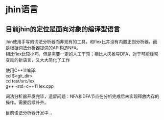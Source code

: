 # jhin语言  
## 目前jhin的定位是面向对象的编译型语言  
  
jhin使用手写的词法分析器而非现有的工具，和flex比并没有内置正则分析器，而是根据词法分析器提供的API构造NFA。  
相比flex比较小巧，但是需要一定的人工干预；相比人肉推导DFA，对于可能经常变动的新语言，又大大简化了工作  
  
使用C++11编译:  
    cd $<git_dir>  
    cd test/src/lex  
    g++ -std=c++11 lex.cpp  
  
词法分析器开发完毕，遗留问题：NFA和DFA节点在分析完成后未实现释放内存的操作。需要后续补齐。  
  
目前语法分析器开发中...



